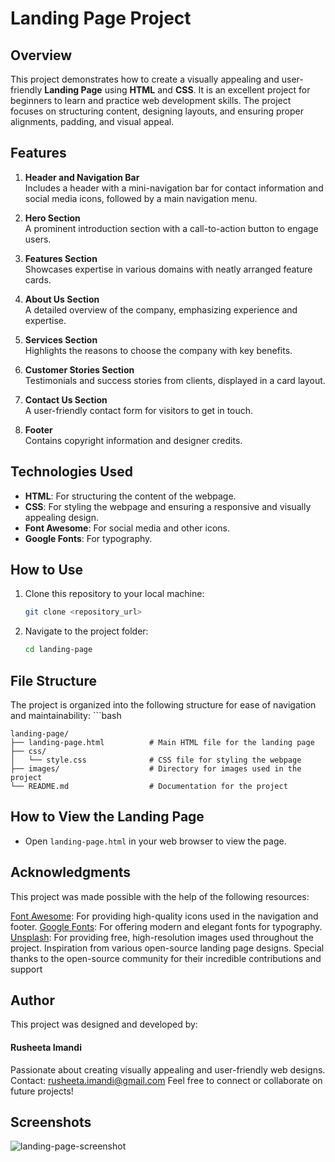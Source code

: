 # Landing Page Project

## Overview

This project demonstrates how to create a visually appealing and user-friendly **Landing Page** using **HTML** and **CSS**. It is an excellent project for beginners to learn and practice web development skills. The project focuses on structuring content, designing layouts, and ensuring proper alignments, padding, and visual appeal.

## Features

1. **Header and Navigation Bar**  
   Includes a header with a mini-navigation bar for contact information and social media icons, followed by a main navigation menu.

2. **Hero Section**  
   A prominent introduction section with a call-to-action button to engage users.

3. **Features Section**  
   Showcases expertise in various domains with neatly arranged feature cards.

4. **About Us Section**  
   A detailed overview of the company, emphasizing experience and expertise.

5. **Services Section**  
   Highlights the reasons to choose the company with key benefits.

6. **Customer Stories Section**  
   Testimonials and success stories from clients, displayed in a card layout.

7. **Contact Us Section**  
   A user-friendly contact form for visitors to get in touch.

8. **Footer**  
   Contains copyright information and designer credits.

## Technologies Used

- **HTML**: For structuring the content of the webpage.
- **CSS**: For styling the webpage and ensuring a responsive and visually appealing design.
- **Font Awesome**: For social media and other icons.
- **Google Fonts**: For typography.

## How to Use

1. Clone this repository to your local machine:
   ```bash
   git clone <repository_url>
2. Navigate to the project folder:
   ```bash
   cd landing-page

## File Structure

The project is organized into the following structure for ease of navigation and maintainability:
    ```bash
    
    landing-page/
    ├── landing-page.html          # Main HTML file for the landing page
    ├── css/
    │   └── style.css              # CSS file for styling the webpage
    ├── images/                    # Directory for images used in the project
    └── README.md                  # Documentation for the project



## How to View the Landing Page
- Open `landing-page.html` in your web browser to view the page.

## Acknowledgments
This project was made possible with the help of the following resources:

[Font Awesome](https://fontawesome.com/): For providing high-quality icons used in the navigation and footer.
[Google Fonts](https://fonts.google.com/): For offering modern and elegant fonts for typography.
[Unsplash](https://unsplash.com/): For providing free, high-resolution images used throughout the project.
Inspiration from various open-source landing page designs.
Special thanks to the open-source community for their incredible contributions and support

## Author
This project was designed and developed by:

#### Rusheeta Imandi

Passionate about creating visually appealing and user-friendly web designs.
Contact: rusheeta.imandi@gmail.com
Feel free to connect or collaborate on future projects!

## Screenshots
![landing-page-screenshot](https://github.com/user-attachments/assets/fc4f81b6-19a2-40c4-83fb-9aef4f1d8be2)
